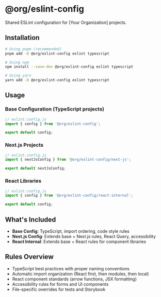 # @org/eslint-config

Shared ESLint configuration for [Your Organization] projects.

## Installation

```bash
# Using pnpm (recommended)
pnpm add -D @org/eslint-config eslint typescript

# Using npm
npm install --save-dev @org/eslint-config eslint typescript

# Using yarn
yarn add -D @org/eslint-config eslint typescript
```

## Usage

### Base Configuration (TypeScript projects)

```javascript
// eslint.config.js
import { config } from '@org/eslint-config';

export default config;
```

### Next.js Projects

```javascript
// eslint.config.js
import { nextJsConfig } from '@org/eslint-config/next-js';

export default nextJsConfig;
```

### React Libraries

```javascript
// eslint.config.js
import { config } from '@org/eslint-config/react-internal';

export default config;
```

## What's Included

- **Base Config**: TypeScript, import ordering, code style rules
- **Next.js Config**: Extends base + Next.js rules, React Query, accessibility
- **React Internal**: Extends base + React rules for component libraries

## Rules Overview

- TypeScript best practices with proper naming conventions
- Automatic import organization (React first, then modules, then local)
- React component standards (arrow functions, JSX formatting)
- Accessibility rules for forms and UI components
- File-specific overrides for tests and Storybook
